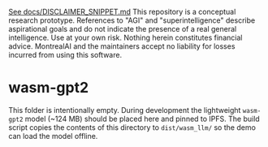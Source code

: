 [See docs/DISCLAIMER_SNIPPET.md](docs/DISCLAIMER_SNIPPET.md)
This repository is a conceptual research prototype. References to "AGI" and "superintelligence" describe aspirational goals and do not indicate the presence of a real general intelligence. Use at your own risk. Nothing herein constitutes financial advice. MontrealAI and the maintainers accept no liability for losses incurred from using this software.

# wasm-gpt2

This folder is intentionally empty. During development the lightweight `wasm-gpt2` model (~124 MB) should be placed here and pinned to IPFS. The build script copies the contents of this directory to `dist/wasm_llm/` so the demo can load the model offline.
